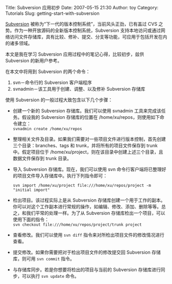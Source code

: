 Title: Subversion 应用初步
Date: 2007-05-15 21:30
Author: toy
Category: Tutorials
Slug: getting-start-with-subversion

[Subversion](http://subversion.tigris.org/)
被称为“下一代的版本控制系统”，当前风头正劲，已有盖过 CVS
之势。作为一种开放源码的全新版本控制系统，Subversion
支持本地访问或通过网络访问文件存储库，具有比较、修补、提交、分支等功能，可应用于包括开发在内的诸多领域。

本文是我在学习 Subversion 应用过程中的笔记心得，比较初步，兹供
Subversion 的新用户参考。

在本文中将用到 Subversion 的两个命令：

1.  svn－命令行的 Subversion 客户端程序
2.  svnadmin－该工具用于创建、调整、以及修补 Subversion 存储库

使用 Subversion 的一般过程大致包含以下几个步骤：

-   创建一个新的 Subversion 存储库。我们可以使用 svnadmin
    工具来完成该任务。假设我的 Subversion 存储库的位置在
    /home/xu/repos，则使用如下命令建立：  
    `svnadmin create /home/xu/repos`
-   整理相关文件及目录。如果我们需要对一些项目文件进行版本控制，首先创建三个目录：branches、tags
    和 trunk，并将所有的项目文件保存到 trunk 中。假定项目位于
    /home/xu/project，则在该目录中创建上述三个目录，且数据文件保存到
    trunk 目录。
-   导入 Subversion 存储库。现在，我们可以使用 svn
    命令行客户端将已整理好的项目文件导入存储库中。执行下列指令即可：  

    `svn import /home/xu/project file:///home/xu/repos/project -m "initial import"`
-   检出项目。该过程实际上是从 Subversion
    存储库创建一个用于工作的副本。你可以对这个工作副本进行常规的操作，如编辑、修改、添加、删除等等。总之，和我们平常的处理一样。为了从
    Subversion 存储库检出一个项目，可以使用下面的指令：  
    `svn checkout file:///home/xu/repos/project/trunk project`
-   查看修改。我们可以使用 `svn diff`
    指令来对所检出项目文件的修改情况进行查看。
-   提交修改。如果你需要把对于检出项目文件的修改提交回 Subversion
    存储库，则可用 `svn commit` 指令。
-   与存储库同步。若是你想要将检出的项目与当前的 Subversion
    存储库进行同步，可以执行 `svn update` 命令。

